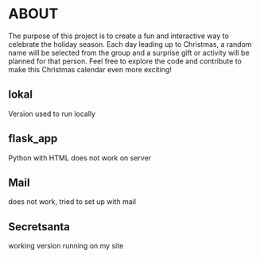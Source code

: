 # ABOUT

The purpose of this project is to create a fun and interactive way to celebrate the holiday season. Each day leading up to Christmas, a random name will be selected from the group and a surprise gift or activity will be planned for that person.
Feel free to explore the code and contribute to make this Christmas calendar even more exciting!

## lokal
Version used to run locally

## flask_app
Python with HTML does not work on server 

## Mail
does not work, tried to set up with mail

## Secretsanta
working version running on my site
